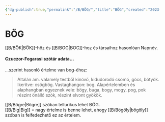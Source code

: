 ```yaml
---
{"dg-publish":true,"permalink":"/B/BÖG/","title":"BÖG","created":"2023-11-28T09:32","updated":"2025-07-03T01:09"}
---
```



# BÖG

[[B/BÖK\|BÖK]]-höz és [[B/BOG\|BOG]]-hoz és társaihoz hasonlóan Napnév.  

#### Czuczor-Fogarasi szótár adata...  

...szerint hasonló értelme van bog-éhoz:  
> Általán am. valamely testből kinövő, kidudorodó csomó, göcs, bötyök. Ikerítve: csögbög. Vastaghangon: bog. Alapértelemben és alaphangban egyeznek vele: bögy, buga, bogy, mogy, pog, pok részint önálló szók, részint elvont gyökök.  

[[B/Bögre\|Bögre]] szóban tellurikus lehet BÖG.  
[[B/Big\|Big]] = nagy értelme is benne lehet, ahogy [[B/Bögöly\|bögöly]] szóban is felfedezhető ez az értelem.  